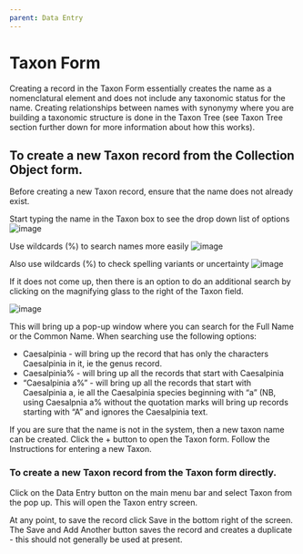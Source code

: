 ```yaml
---
parent: Data Entry
---
```


# Taxon Form

Creating a record in the Taxon Form essentially creates the name as a nomenclatural element and does not include any taxonomic status for the name. Creating relationships between names with synonymy where you are building a taxonomic structure is done in the Taxon Tree (see Taxon Tree section further down for more information about how this works).


## To create a new Taxon record from the Collection Object form.

Before creating a new Taxon record, ensure that the name does not already exist.

Start typing the name in the Taxon box to see the drop down list of options
![image](https://user-images.githubusercontent.com/6713716/174123840-42d9f48f-7d6f-49db-8abf-78de8d05badf.png)

Use wildcards (%) to search names more easily
![image](https://user-images.githubusercontent.com/6713716/174124039-4f4d186f-49c0-4ce7-a1f5-ed389721ddef.png)

Also use wildcards (%) to check spelling variants or uncertainty
![image](https://user-images.githubusercontent.com/6713716/174124260-e04cee05-e366-4eca-b367-93d7e0a6c677.png)

If it does not come up, then there is an option to do an additional search by clicking on the magnifying glass to the right of the Taxon field.

![image](https://user-images.githubusercontent.com/6713716/174125279-b0e07dae-270b-4b38-aafa-e475d36b002a.png)

This will bring up a pop-up window where you can search for the Full Name or the Common Name. When searching use the following options:
- Caesalpinia - will bring up the record that has only the characters Caesalpinia in it, ie the genus record.
- Caesalpinia% - will bring up all the records that start with Caesalpinia
- “Caesalpinia a%” - will bring up all the records that start with Caesalpinia a, ie all the Caesalpinia species beginning with “a” (NB, using Caesalpnia a% without the quotation marks will bring up records starting with “A” and ignores the Caesalpinia text.

If you are sure that the name is not in the system, then a new taxon name can be created. Click the + button to open the Taxon form. Follow the Instructions for entering a new Taxon.



### To create a new Taxon record from the Taxon form directly.

Click on the Data Entry button on the main menu bar and select Taxon from the pop up. This will open the Taxon entry screen.



At any point, to save the record click Save in the bottom right of the screen. The Save and Add Another button saves the record and creates a duplicate - this should not generally be used at present.
